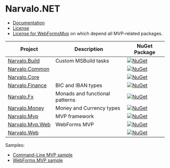 Narvalo.NET
===========

- [Documentation](https://github.com/chtoucas/Narvalo.NET/tree/master/docs)
- [License](https://github.com/chtoucas/Narvalo.NET/tree/master/LICENSE.txt)
- [License for WebFormsMvp](https://github.com/chtoucas/Narvalo.NET/tree/master/LICENSE-WebFormsMvp.txt)
  on which depend all MVP-related packages.

Project | Description | NuGet Package
--------|-------------|--------------
[Narvalo.Build](https://github.com/chtoucas/Narvalo.NET/tree/master/src/Narvalo.Build/) | Custom MSBuild tasks | [![NuGet](https://img.shields.io/nuget/v/Narvalo.Build.svg)](https://www.nuget.org/packages/Narvalo.Build/)
[Narvalo.Common](https://github.com/chtoucas/Narvalo.NET/tree/master/src/Narvalo.Common/) | | [![NuGet](https://img.shields.io/nuget/v/Narvalo.Common.svg)](https://www.nuget.org/packages/Narvalo.Common/)
[Narvalo.Core](https://github.com/chtoucas/Narvalo.NET/tree/master/src/Narvalo.Core/) | | [![NuGet](https://img.shields.io/nuget/v/Narvalo.Core.svg)](https://www.nuget.org/packages/Narvalo.Core/)
[Narvalo.Finance](https://github.com/chtoucas/Narvalo.NET/tree/master/src/Narvalo.Finance/) | BIC and IBAN types | [![NuGet](https://img.shields.io/nuget/v/Narvalo.Finance.svg)](https://www.nuget.org/packages/Narvalo.Finance/)
[Narvalo.Fx](https://github.com/chtoucas/Narvalo.NET/tree/master/src/Narvalo.Fx/) | Monads and functional patterns | [![NuGet](https://img.shields.io/nuget/v/Narvalo.Fx.svg)](https://www.nuget.org/packages/Narvalo.Fx/)
[Narvalo.Money](https://github.com/chtoucas/Narvalo.NET/tree/master/src/Narvalo.Money/) | Money and Currency types| [![NuGet](https://img.shields.io/nuget/v/Narvalo.Money.svg)](https://www.nuget.org/packages/Narvalo.Money/)
[Narvalo.Mvp](https://github.com/chtoucas/Narvalo.NET/tree/master/src/Narvalo.Mvp/) | MVP framework | [![NuGet](https://img.shields.io/nuget/v/Narvalo.Mvp.svg)](https://www.nuget.org/packages/Narvalo.Mvp/)
[Narvalo.Mvp.Web](https://github.com/chtoucas/Narvalo.NET/tree/master/src/Narvalo.Mvp.Web/) | WebForms MVP | [![NuGet](https://img.shields.io/nuget/v/Narvalo.Mvp.Web.svg)](https://www.nuget.org/packages/Narvalo.Mvp.Web/)
[Narvalo.Web](https://github.com/chtoucas/Narvalo.NET/tree/master/src/Narvalo.Web/) | | [![NuGet](https://img.shields.io/nuget/v/Narvalo.Web.svg)](https://www.nuget.org/packages/Narvalo.Web/)

Samples:
  - [Command-Line MVP sample](https://github.com/chtoucas/Narvalo.NET/tree/master/samples/MvpCommandLine)
  - [WebForms MVP sample](https://github.com/chtoucas/Narvalo.NET/tree/master/samples/MvpWebForms)
